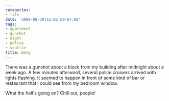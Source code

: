 ```yaml
---
categories:
- life
date: '2009-08-30T15:02:00-07:00'
tags:
- apartment
- gunshot
- night
- police
- seattle
title: Bang
---
```


There was a gunshot about a block from my building after midnight about a week ago. A few minutes afterward, several police cruisers arrived with lights flashing. It seemed to happen in front of some kind of bar or restaurant that I could see from my bedroom window.

What the hell's going on? Chill out, people!
